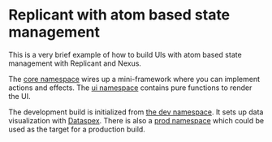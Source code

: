 # Replicant with atom based state management

This is a very brief example of how to build UIs with atom based state
management with Replicant and Nexus.

The [core namespace](./src/state_atom/core.cljs) wires up a mini-framework where
you can implement actions and effects. The [ui
namespace](./src/state_atom/ui.cljc) contains pure functions to render the UI.

The development build is initialized from [the dev
namespace](./dev/state_atom/dev.cljs). It sets up data visualization with
[Dataspex](https://github.com/cjohansen/dataspex). There is also a [prod
namespace](./src/state_atom/prod.cljs) which could be used as the target for a
production build.
